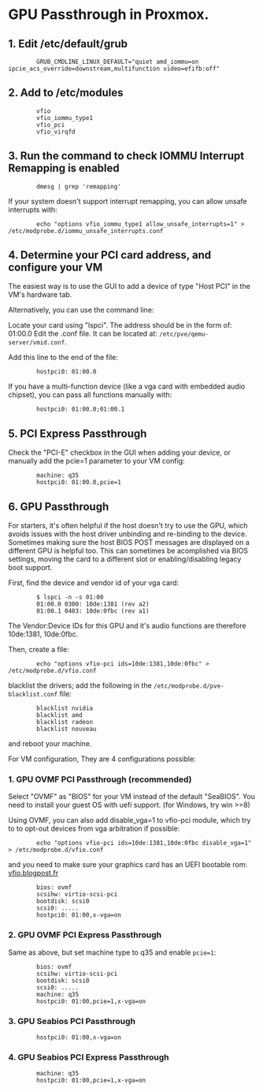 # GPU Passthrough in Proxmox.

## 1. Edit /etc/default/grub

```
        GRUB_CMDLINE_LINUX_DEFAULT="quiet amd_iommu=on ipcie_acs_override=downstream,multifunction video=efifb:off"
```

## 2. Add to /etc/modules

```
        vfio
        vfio_iommu_type1
        vfio_pci
        vfio_virqfd
```

## 3. Run the command to check IOMMU Interrupt Remapping is enabled

```
        dmesg | grep 'remapping'
```

If your system doesn't support interrupt remapping, you can allow unsafe interrupts with:

```
        echo "options vfio_iommu_type1 allow_unsafe_interrupts=1" > /etc/modprobe.d/iommu_unsafe_interrupts.conf
```

## 4. Determine your PCI card address, and configure your VM

The easiest way is to use the GUI to add a device of type "Host PCI" in the VM's hardware tab.

Alternatively, you can use the command line:

Locate your card using "lspci". The address should be in the form of: 01:00.0 Edit the <vmid>.conf file. It can be located at: `/etc/pve/qemu-server/vmid.conf`.

Add this line to the end of the file:

```
        hostpci0: 01:00.0
```

If you have a multi-function device (like a vga card with embedded audio chipset), you can pass all functions manually with:

```
        hostpci0: 01:00.0;01:00.1
```

## 5. PCI Express Passthrough

Check the "PCI-E" checkbox in the GUI when adding your device, or manually add the pcie=1 parameter to your VM config:

```
        machine: q35
        hostpci0: 01:00.0,pcie=1
```

## 6. GPU Passthrough

For starters, it's often helpful if the host doesn't try to use the GPU, which avoids issues with the host driver unbinding and re-binding to the device. Sometimes making sure the host BIOS POST messages are displayed on a different GPU is helpful too. This can sometimes be acomplished via BIOS settings, moving the card to a different slot or enabling/disabling legacy boot support.

First, find the device and vendor id of your vga card:

```
        $ lspci -n -s 01:00
        01:00.0 0300: 10de:1381 (rev a2)
        01:00.1 0403: 10de:0fbc (rev a1)
```

The Vendor:Device IDs for this GPU and it's audio functions are therefore 10de:1381, 10de:0fbc.

Then, create a file:

```
        echo "options vfio-pci ids=10de:1381,10de:0fbc" > /etc/modprobe.d/vfio.conf
```

blacklist the drivers; add the following in the `/etc/modprobe.d/pve-blacklist.conf` file:

```
        blacklist nvidia
        blacklist amd
        blacklist radeon
        blacklist nouveau
```

and reboot your machine.

For VM configuration, They are 4 configurations possible:

### 1. GPU OVMF PCI Passthrough (recommended)

Select "OVMF" as "BIOS" for your VM instead of the default "SeaBIOS". You need to install your guest OS with uefi support. (for Windows, try win >=8)

Using OVMF, you can also add disable_vga=1 to vfio-pci module, which try to to opt-out devices from vga arbitration if possible:

```
        echo "options vfio-pci ids=10de:1381,10de:0fbc disable_vga=1" > /etc/modprobe.d/vfio.conf
```

and you need to make sure your graphics card has an UEFI bootable rom: [vfio.blogpost.fr](http://vfio.blogspot.fr/2014/08/does-my-graphics-card-rom-support-efi.html)

```
        bios: ovmf
        scsihw: virtio-scsi-pci
        bootdisk: scsi0
        scsi0: .....
        hostpci0: 01:00,x-vga=on
```

### 2. GPU OVMF PCI Express Passthrough

Same as above, but set machine type to q35 and enable `pcie=1`:

```
        bios: ovmf
        scsihw: virtio-scsi-pci
        bootdisk: scsi0
        scsi0: .....
        machine: q35
        hostpci0: 01:00,pcie=1,x-vga=on
```

### 3. GPU Seabios PCI Passthrough

```
        hostpci0: 01:00,x-vga=on
```

### 4. GPU Seabios PCI Express Passthrough

```
        machine: q35
        hostpci0: 01:00,pcie=1,x-vga=on
```
